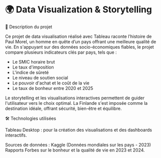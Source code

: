 # 🌍 Data Visualization & Storytelling
📖 Description du projet

Ce projet de data visualisation réalisé avec Tableau raconte l’histoire de Paul Morel, un homme en quête d’un pays offrant une meilleure qualité de vie. En s'appuyant sur des données socio-économiques fiables, le projet compare plusieurs indicateurs clés par pays, tels que :

- Le SMIC horaire brut
- Le taux d'imposition
- L'indice de sûreté
- Le niveau de soutien social
- Le pouvoir d'achat et le coût de la vie
- Le taux de bonheur entre 2020 et 2025

Le storytelling et les visualisations interactives permettent de guider l'utilisateur vers le choix optimal. La Finlande s'est imposée comme la destination idéale, offrant sécurité, bien-être et équilibre.

🛠️ Technologies utilisées

Tableau Desktop : pour la création des visualisations et des dashboards interactifs.

Sources de données :
Kaggle (Données mondiales sur les pays - 2023)
Rapports Forbes sur le bonheur et la qualité de vie en 2023 et 2024.
